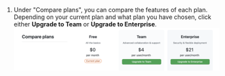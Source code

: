1. Under "Compare plans", you can compare the features of each plan. Depending on your current plan and what plan you have chosen, click either **Upgrade to Team** or **Upgrade to Enterprise**. ![Compare plans and upgrade](/assets/images/help/billing/settings-compare-and-upgrade-plans.png)
